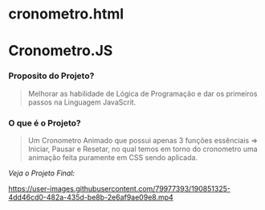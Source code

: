# cronometro.html
# Cronometro.JS

### Proposito do Projeto?

> Melhorar as habilidade de Lógica de Programação e dar os primeiros passos na Linguagem JavaScrit.

### O que é o Projeto?

>  Um Cronometro Animado que possui apenas 3 funções essênciais => Iniciar, Pausar e Resetar, no qual temos em torno do cronometro uma animação feita puramente em CSS sendo aplicada.

*Veja o Projeto Final:*

https://user-images.githubusercontent.com/79977393/190851325-4dd46cd0-482a-435d-be8b-2e6af9ae09e8.mp4
